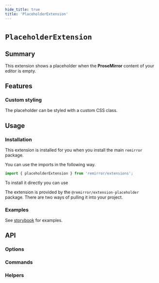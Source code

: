 ```yaml
---
hide_title: true
title: 'PlaceholderExtension'
---
```


# `PlaceholderExtension`

## Summary

This extension shows a placeholder when the **ProseMirror** content of your editor is empty.

## Features

### Custom styling

The placeholder can be styled with a custom CSS class.

## Usage

### Installation

This extension is installed for you when you install the main `remirror` package.

You can use the imports in the following way.

```ts
import { placeholderExtension } from 'remirror/extensions';
```

To install it directly you can use

The extension is provided by the `@remirror/extension-placeholder` package. There are two ways of pulling it into your project.

### Examples

See [storybook](https://remirror.vercel.app/?path=/story/extensions-placeholder--basic) for examples.

## API

### Options

### Commands

### Helpers
